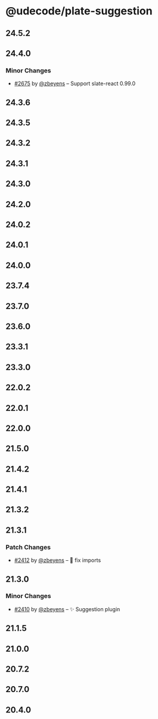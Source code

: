 # @udecode/plate-suggestion

## 24.5.2

## 24.4.0

### Minor Changes

- [#2675](https://github.com/udecode/plate/pull/2675) by [@zbeyens](https://github.com/zbeyens) – Support slate-react 0.99.0

## 24.3.6

## 24.3.5

## 24.3.2

## 24.3.1

## 24.3.0

## 24.2.0

## 24.0.2

## 24.0.1

## 24.0.0

## 23.7.4

## 23.7.0

## 23.6.0

## 23.3.1

## 23.3.0

## 22.0.2

## 22.0.1

## 22.0.0

## 21.5.0

## 21.4.2

## 21.4.1

## 21.3.2

## 21.3.1

### Patch Changes

- [#2412](https://github.com/udecode/plate/pull/2412) by [@zbeyens](https://github.com/zbeyens) – 🐛 fix imports

## 21.3.0

### Minor Changes

- [#2410](https://github.com/udecode/plate/pull/2410) by [@zbeyens](https://github.com/zbeyens) – ✨ Suggestion plugin

## 21.1.5

## 21.0.0

## 20.7.2

## 20.7.0

## 20.4.0
